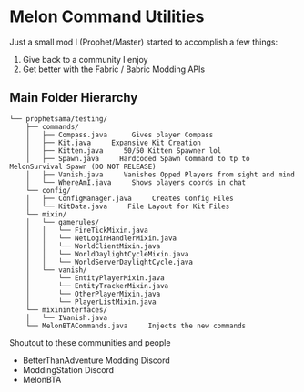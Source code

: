 # Melon Command Utilities

Just a small mod I (Prophet/Master) started to accomplish a few things:

1. Give back to a community I enjoy
2. Get better with the Fabric / Babric Modding APIs

## Main Folder Hierarchy
```
└── prophetsama/testing/
    ├── commands/
    │   ├── Compass.java      Gives player Compass
    │   ├── Kit.java     Expansive Kit Creation
    │   ├── Kitten.java     50/50 Kitten Spawner lol
    │   ├── Spawn.java     Hardcoded Spawn Command to tp to MelonSurvival Spawn (DO NOT RELEASE)
    │   ├── Vanish.java     Vanishes Opped Players from sight and mind
    │   └── WhereAmI.java     Shows players coords in chat
    └── config/
    │   ├── ConfigManager.java     Creates Config Files
    │   └── KitData.java     File Layout for Kit Files
    └── mixin/
    │   └── gamerules/
    │   │   └── FireTickMixin.java
    │   │   └── NetLoginHandlerMixin.java
    │   │   └── WorldClientMixin.java
    │   │   └── WorldDaylightCycleMixin.java
    │   │   └── WorldServerDaylightCycle.java
    │   └── vanish/
    │       └── EntityPlayerMixin.java
    │       └── EntityTrackerMixin.java
    │       └── OtherPlayerMixin.java
    │       └── PlayerListMixin.java
    └── mixininterfaces/
    │   └── IVanish.java
    └── MelonBTACommands.java     Injects the new commands
```

Shoutout to these communities and people 
- BetterThanAdventure Modding Discord
- ModdingStation Discord
- MelonBTA
